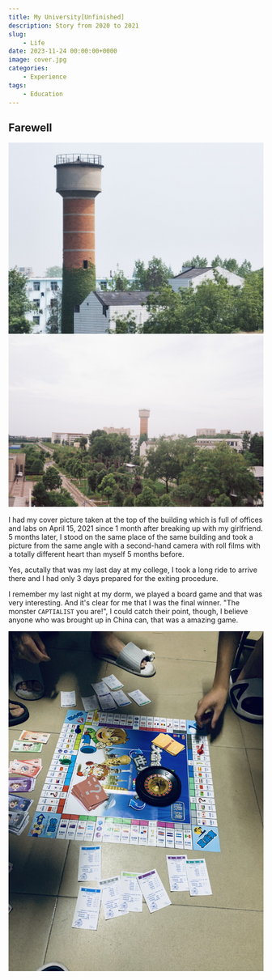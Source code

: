 ```yaml
---
title: My University[Unfinished]
description: Story from 2020 to 2021
slug: 
    - Life
date: 2023-11-24 00:00:00+0000
image: cover.jpg
categories:
    - Experience 
tags:
    - Education
---
```


## Farewell

![April 15, 2021](cover.jpg) ![Sept. 7, 2021](tower.JPG)

I had my cover picture taken at the top of the building which is full of offices and labs on April 15, 2021 since 1 month after breaking up with my girlfriend. 5 months later, I stood on the same place of the same building and took a picture from the same angle with a second-hand camera with roll films with a totally different heart than myself 5 months before.

Yes, acutally that was my last day at my college, I took a long ride to arrive there and I had only 3 days prepared for the exiting procedure.

I remember my last night at my dorm, we played a board game and that was very interesting. And it's clear for me that I was the final winner. "The monster `CAPTIALIST` you are!", I could catch their point, though, I believe anyone who was brought up in China can, that was a amazing game.

![Board Game](board_game.JPEG)

